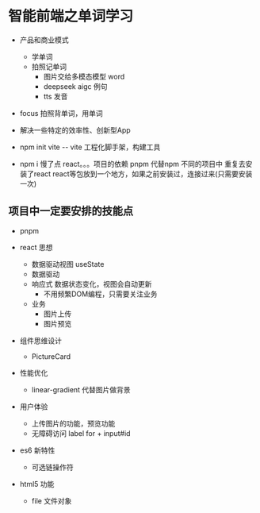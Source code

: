 # 智能前端之单词学习
- 产品和商业模式 
  - 学单词 
  - 拍照记单词 
    - 图片交给多模态模型 word 
    - deepseek aigc 例句 
    - tts 发音
- focus 
  拍照背单词，用单词
- 解决一些特定的效率性、创新型App

- npm init vite  -- vite 工程化脚手架，构建工具
- npm i 慢了点
  react。。。项目的依赖
  pnpm 代替npm 
  不同的项目中 重复去安装了react 
  react等包放到一个地方，如果之前安装过，连接过来(只需要安装一次)

## 项目中一定要安排的技能点
- pnpm 
- react 思想
  - 数据驱动视图 useState 
  - 数据驱动 
  - 响应式 数据状态变化，视图会自动更新
    - 不用频繁DOM编程，只需要关注业务
  - 业务
    - 图片上传
    - 图片预览

- 组件思维设计
  - PictureCard
- 性能优化
  - linear-gradient 代替图片做背景
- 用户体验
  - 上传图片的功能，预览功能
  - 无障碍访问 
  label for + input#id
- es6 新特性
  - 可选链操作符
- html5 功能
  - file 文件对象 